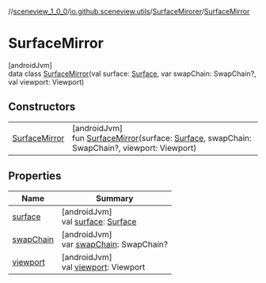 //[sceneview_1_0_0](../../../../index.md)/[io.github.sceneview.utils](../../index.md)/[SurfaceMirorer](../index.md)/[SurfaceMirror](index.md)

# SurfaceMirror

[androidJvm]\
data class [SurfaceMirror](index.md)(val surface: [Surface](https://developer.android.com/reference/kotlin/android/view/Surface.html), var swapChain: SwapChain?, val viewport: Viewport)

## Constructors

| | |
|---|---|
| [SurfaceMirror](-surface-mirror.md) | [androidJvm]<br>fun [SurfaceMirror](-surface-mirror.md)(surface: [Surface](https://developer.android.com/reference/kotlin/android/view/Surface.html), swapChain: SwapChain?, viewport: Viewport) |

## Properties

| Name | Summary |
|---|---|
| [surface](surface.md) | [androidJvm]<br>val [surface](surface.md): [Surface](https://developer.android.com/reference/kotlin/android/view/Surface.html) |
| [swapChain](swap-chain.md) | [androidJvm]<br>var [swapChain](swap-chain.md): SwapChain? |
| [viewport](viewport.md) | [androidJvm]<br>val [viewport](viewport.md): Viewport |
